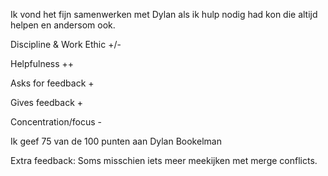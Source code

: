 Ik vond het fijn samenwerken met Dylan als ik hulp nodig had kon die altijd helpen en andersom ook.


Discipline & Work Ethic +/-

Helpfulness ++

Asks for feedback +

Gives feedback +

Concentration/focus -

Ik geef 75 van de 100 punten aan Dylan Bookelman

Extra feedback:
Soms misschien iets meer meekijken met merge conflicts.


